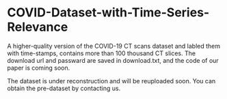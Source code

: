 # COVID-Dataset-with-Time-Series-Relevance
A higher-quality version of the COVID-19 CT scans dataset and labled them with time-stamps, contains more than 100 thousand CT slices.
The download url and passward are saved in download.txt, and the code of our paper is coming soon.

The dataset is under reconstruction and will be reuploaded soon.
You can obtain the pre-dataset by contacting us.

